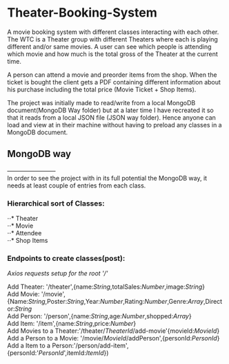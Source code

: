 # Theater-Booking-System

A movie booking system with different classes interacting with each other. 
The WTC is a Theater group with different Theaters where each is playing different and/or same movies. A user can see which people is attending which movie and how much is the total gross of the Theater at the current time. 

A person can attend a movie and preorder items from the shop. When the ticket is bought the client gets a PDF containing different information about his purchase including the total price (Movie Ticket + Shop Items). 

The project was initially made to read/write from a local MongoDB document(MongoDB Way folder) but at a later time I have recreated it so that it reads from a local JSON file (JSON way folder). Hence anyone can load and view at in their machine without having to preload any classes in a MongoDB document.


## MongoDB way  <br />
————————<br />
In order to see the project with in its full potential the MongoDB way, it needs at least couple of entries from each class. 

### Hierarchical sort of Classes:

⋅⋅* Theater<br />
⋅⋅* Movie<br />
⋅⋅* Attendee<br />
⋅⋅* Shop Items<br />

### Endpoints to create classes(post):
*Axios requests setup for the root '/'*

Add Theater:  '/theater',{name:*String*,totalSales:*Number*,image:*String*}<br />
Add Movie:  '/movie',{Name:*String*,Poster:*String*,Year:*Number*,Rating:*Number*,Genre:*Array*,Director:*String*<br />
Add Person:  '/person',{name:*String*,age:*Number*,shopped:*Array*}<br />
Add Item:  '/item',{name:*String*,price:*Number*}<br />
Add Movies to a Theater:'/theater/*TheaterId*/add-movie'{movieId:*MovieId*}<br />
Add a Person to a Movie: '/movie/*MovieId*/addPerson',{personId:*PersonId*}<br />
Add a Item to a Person:'/person/add-item',{personId:'*PersonId*',itemId:*ItemId*})
